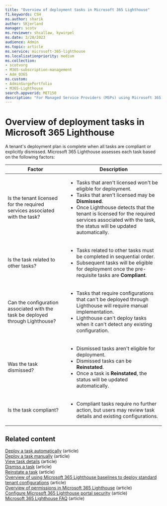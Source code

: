 ```yaml
---
title: "Overview of deployment tasks in Microsoft 365 Lighthouse"
f1.keywords: CSH
ms.author: sharik
author: SKjerland
manager: scotv
ms.reviewer: shcallaw, kywirpel
ms.date: 3/20/2023
audience: Admin
ms.topic: article
ms.service: microsoft-365-lighthouse
ms.localizationpriority: medium
ms.collection:
- scotvorg
- M365-subscription-management
- Adm_O365
ms.custom:
- AdminSurgePortfolio
- M365-Lighthouse                         
search.appverid: MET150
description: "For Managed Service Providers (MSPs) using Microsoft 365 Lighthouse, learn about more about deployment tasks."
---
```


# Overview of deployment tasks in Microsoft 365 Lighthouse

A tenant's deployment plan is complete when all tasks are compliant or explicitly dismissed. Microsoft 365 Lighthouse assesses each task based on the following factors:

|Factor|Description|
|---|---|
|Is the tenant licensed for the required services associated with the task?|<ul><li>Tasks that aren't licensed won't be eligible for deployment.</li><li>Tasks that aren't licensed may be **Dismissed**.</li><li>Once Lighthouse detects that the tenant is licensed for the required services associated with the task, the status will be updated automatically.</li></ul>|
|Is the task related to other tasks?|<ul><li>Tasks related to other tasks must be completed in sequential order.</li><li>Subsequent tasks will be eligible for deployment once the pre-requisite tasks are **Compliant**.</li></ul>|
|Can the configuration associated with the task be deployed through Lighthouse?|<ul><li>Tasks that require configurations that can't be deployed through Lighthouse will require manual implementation.</li><li>Lighthouse can't deploy tasks when it can't detect any existing configuration.</li></ul>|
|Was the task dismissed?|<ul><li>Dismissed tasks aren't eligible for deployment.</li><li>Dismissed tasks can be **Reinstated**.</li><li>Once a task is **Reinstated**, the status will be updated automatically.</li></ul>|
|Is the task compliant?|<ul><li>Compliant tasks require no further action, but users may review task details and existing configurations.</li></ul>|

## Related content

[Deploy a task automatically](m365-lighthouse-deploy-task-automatically.md) (article)\
[Deploy a task manually](m365-lighthouse-deploy-task-manually.md) (article)\
[View task details](m365-lighthouse-view-task-details.md) (article)\
[Dismiss a task](m365-lighthouse-dismiss-task.md) (article)\
[Reinstate a task](m365-lighthouse-reinstate-task.md) (article)\
[Overview of using Microsoft 365 Lighthouse baselines to deploy standard tenant configurations](m365-lighthouse-deploy-standard-tenant-configurations-overview.md) (article)\
[Overview of permissions in Microsoft 365 Lighthouse](m365-lighthouse-overview-of-permissions.md) (article)\
[Configure Microsoft 365 Lighthouse portal security](m365-lighthouse-configure-portal-security.md) (article)\
[Microsoft 365 Lighthouse FAQ](m365-lighthouse-faq.yml) (article)
